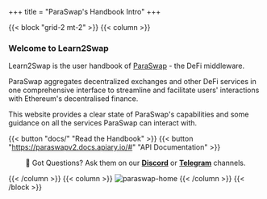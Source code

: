 +++
title = "ParaSwap's Handbook Intro"
+++

{{< block "grid-2 mt-2" >}}
{{< column >}}

### Welcome to Learn2Swap

Learn2Swap is the user handbook of [ParaSwap](https://paraswap.io) - the DeFi middleware.

ParaSwap aggregates decentralized exchanges and other DeFi services in one comprehensive interface to streamline and facilitate users' interactions with Ethereum's decentralised finance.

This website provides a clear state of ParaSwap's capabilities and some guidance on all the services ParaSwap can interact with.

{{< button "docs/" "Read the Handbook" >}} {{< button "https://paraswapv2.docs.apiary.io/#" "API Documentation" >}}

<div align= "center">

💬 Got Questions? Ask them on our **[Discord](https://discord.gg/wYePFfR)** or **[Telegram](https://t.me/paraswap)** channels.
</div>

{{< /column >}}
{{< column >}}
![paraswap-home](/images/paraswap-home.png)
{{< /column >}}
{{< /block >}}